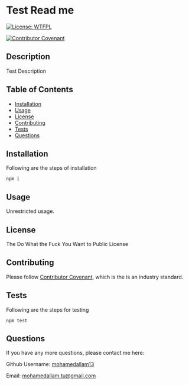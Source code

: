 #  Test Read me

[![License: WTFPL](https://img.shields.io/badge/License-WTFPL-brightgreen.svg)](http://www.wtfpl.net/about/)

 [![Contributor Covenant](https://img.shields.io/badge/Contributor%20Covenant-2.1-4baaaa.svg)](code_of_conduct.md)

## Description 
Test Description

## Table of Contents

* [Installation](#installation)
* [Usage](#usage)
* [License](#license)
* [Contributing](#contributing)
* [Tests](#tests)
* [Questions](#questions)

## Installation 

Following are the steps of installation

```
npm i
```

## Usage 

Unrestricted usage.

## License 

The Do What the Fuck You Want to Public License

## Contributing 

Please follow [Contributor Covenant](https://www.contributor-covenant.org/), which is the is an industry standard.

## Tests

Following are the steps for testing

```
npm test
```

## Questions 

 If you have any more questions, please contact me here:

Github Username: [mohamedallam13](https://github.com/mohamedallam13)

Email: [mohamedallam.tu@gmail.com](mailto:mohamedallam.tu@gmail.com)

